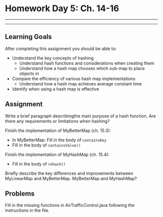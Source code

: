
# Homework Day 5: Ch. 14-16

---
---

## Learning Goals

After completing this assignment you should be able to:
* Understand the key concepts of hashing
  * Understand hash functions and considerations when creating them
  * Understand how a hash map chooses which sub-map to place objects in
* Compare the efficiency of various hash map implementations
  * Understand how a hash map achieves average constant time
* Identify when using a hash map is effective

## Assignment

Write a brief paragraph describingthe main purpose of a hash function.  Are there any requirements or limitations when hashing?

Finish the implementation of MyBetterMap (ch. 15.3):
* In MyBetterMap: Fill in the body of `containsKey`
* Fill in the body of `containsValue()`

Finish the implementation of MyHashMap (ch. 15.4):
* Fill in the body of `rehash()`

Briefly describe the key differences and improvements between MyLinearMap and MyBetterMap.  MyBetterMap and MyHashMap?

## Problems

Fill in the missing functions in AirTrafficControl.java following the instructions in the file.